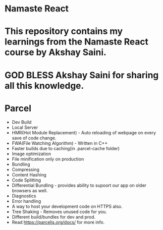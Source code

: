 # Namaste React

# This repository contains my learnings from the Namaste React course by Akshay Saini.

# GOD BLESS Akshay Saini for sharing all this knowledge.

# Parcel

- Dev Build
- Local Server
- HMR(Hot Module Replacement) - Auto reloading of webpage on every save of code change.
- FWA(File Watching Algorithm) - Written in C++
- Faster builds due to caching(in .parcel-cache folder)
- Image optimization
- File minification only on production
- Bundling
- Compressing
- Content Hashing
- Code Splitting
- Differential Bundling - provides ability to supoort our app on older browsers as well.
- Diagnostics
- Error handling
- A way to host your development code on HTTPS also.
- Tree Shaking - Removes unused code for you.
- Different build/bundles for dev and prod.
- Read https://parceljs.org/docs/ for more info.
